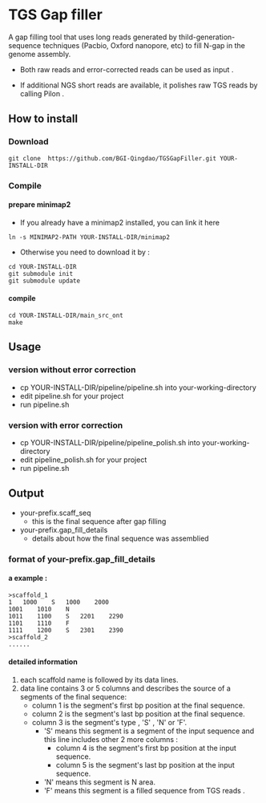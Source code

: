 # TGS Gap filler

A gap filling tool that uses long reads generated by thild-generation-sequence techniques (Pacbio, Oxford nanopore, etc) to fill N-gap in the genome assembly.

- Both raw reads and error-corrected reads can be used as input .

- If additional NGS short reads are available, it polishes raw TGS reads by calling Pilon .

## How to install

### Download 
```
git clone  https://github.com/BGI-Qingdao/TGSGapFiller.git YOUR-INSTALL-DIR
```

### Compile

#### prepare minimap2

- If you already have a minimap2 installed, you can link it here

```
ln -s MINIMAP2-PATH YOUR-INSTALL-DIR/minimap2
```
- Otherwise you need to download it by :

```
cd YOUR-INSTALL-DIR
git submodule init
git submodule update
```

#### compile

```
cd YOUR-INSTALL-DIR/main_src_ont
make
```

## Usage 


### version without error correction 

- cp YOUR-INSTALL-DIR/pipeline/pipeline.sh into your-working-directory
- edit pipeline.sh for your project
- run pipeline.sh

### version with error correction

- cp YOUR-INSTALL-DIR/pipeline/pipeline_polish.sh into your-working-directory
- edit pipeline_polish.sh for your project
- run pipeline.sh

## Output

- your-prefix.scaff_seq 
    - this is the final sequence after gap filling
- your-prefix.gap_fill_details
    - details about how the final sequence was assemblied 

### format of your-prefix.gap_fill_details

#### a example :

```
>scaffold_1
1	1000	S	1000	2000
1001	1010	N
1011	1100	S	2201	2290
1101	1110	F
1111	1200	S	2301	2390
>scaffold_2
......

```
#### detailed information

1. each scaffold name is followed by its data lines.
2. data line contains 3 or 5 columns and describes the source of a segments of the final sequence:
    - column 1 is the segment's first bp position at the final sequence.
    - column 2 is the segment's last bp position at the final sequence.
    - column 3 is the segment's type , 'S' , 'N' or 'F'.
        - 'S' means this segment is a segment of the input sequence and this line includes other 2 more columns :
            - column 4 is the segment's first bp position at the input sequence.
            - column 5 is the segment's last bp position at the input sequence.
        - 'N' means this segment is N area.
        - 'F' means this segment is a filled sequence from TGS reads .

